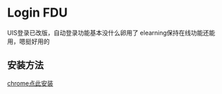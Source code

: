 # Login FDU
UIS登录已改版，自动登录功能基本没什么卵用了
elearning保持在线功能还能用，嗯挺好用的

## 安装方法

[chrome点此安装](https://chrome.google.com/webstore/detail/loginfdu/beobcfiojiklpbmnnhlagpnhpnfidapi)
